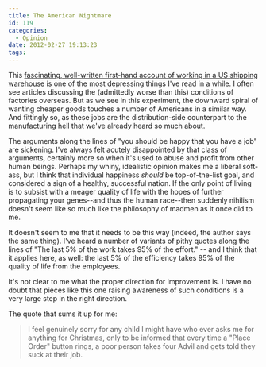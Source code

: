 ```yaml
---
title: The American Nightmare
id: 119
categories:
  - Opinion
date: 2012-02-27 19:13:23
tags:
---
```


This [fascinating, well-written first-hand account of working in a US shipping warehouse](http://motherjones.com/politics/2012/02/mac-mcclelland-free-online-shipping-warehouses-labor?page=4) is one of the most depressing things I've read in a while. I often see articles discussing the (admittedly worse than this) conditions of factories overseas. But as we see in this experiment, the downward spiral of wanting cheaper goods touches a number of Americans in a similar way. And fittingly so, as these jobs are the distribution-side counterpart to the manufacturing hell that we've already heard so much about.

The arguments along the lines of "you should be happy that you have a job" are sickening. I've always felt acutely disappointed by that class of arguments, certainly more so when it's used to abuse and profit from other human beings. Perhaps my whiny, idealistic opinion makes me a liberal soft-ass, but I think that individual happiness *should* be top-of-the-list goal, and considered a sign of a healthy, successful nation. If the only point of living is to subsist with a meager quality of life with the hopes of further propagating your genes--and thus the human race--then suddenly nihilism doesn't seem like so much like the philosophy of madmen as it once did to me.

It doesn't seem to me that it needs to be this way (indeed, the author says the same thing). I've heard a number of variants of pithy quotes along the lines of "The last 5% of the work takes 95% of the effort." -- and I think that it applies here, as well: the last 5% of the efficiency takes 95% of the quality of life from the employees.

It's not clear to me what the proper direction for improvement is. I have no doubt that pieces like this one raising awareness of such conditions is a very large step in the right direction.

The quote that sums it up for me:
> <div>I feel genuinely sorry for any child I might have who ever asks me for anything for Christmas, only to be informed that every time a "Place Order" button rings, a poor person takes four Advil and gets told they suck at their job.</div>